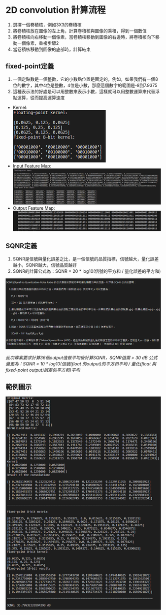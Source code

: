 # 2D convolution 計算流程
1. 選擇一個卷積核，例如3X3的卷積核
2. 將卷積核放在圖像的左上角，計算卷積核與圖像的乘積，得到一個數值
3. 將卷積核向右移動一個像素，當卷積核移動到圖像的右邊時，將卷積核向下移動一個像素，重複步驟2
5. 當卷積核移動到圖像的底部時，計算結束


## fixed-point定義
1. 一個定點數是一個整數，它的小數點位置是固定的，例如，如果我們有一個8位的數字，其中4位是整數，4位是小數，那麼這個數字的範圍是-8到7.9375
2. 這種表示法的好處是可以用整數來表示小數，這樣就可以用整數運算來代替浮點運算，從而提高運算速度

- Kernel:  
  ![Kernel](./images/Kernel.png)
- Input Feature Map:  
  ![Input Feature Map](./images/Input.png)
- Output Feature Map:
  ![Output](./images/Output.png)  
## SQNR定義
1. SQNR是信號與量化誤差之比，是一個信號的品質指標，信號越大，量化誤差越小，SQNR越大，信號品質越好
2. SQNR的計算公式為：SQNR = 20 * log10(信號的平方和 / 量化誤差的平方和)  

![sqnr define](./images/SQNR.png)

*此次專案要求計算36個output值做平均後計算SQNR，SQNR值需 > 30 dB 公式變更為：SQNR = 10 * log10(信號(float 的output)的平方和平均 / 量化(float 與 fixed-point output)誤差的平方和)平均*

## 範例圖示
![convCMD](./images/EX.png)
